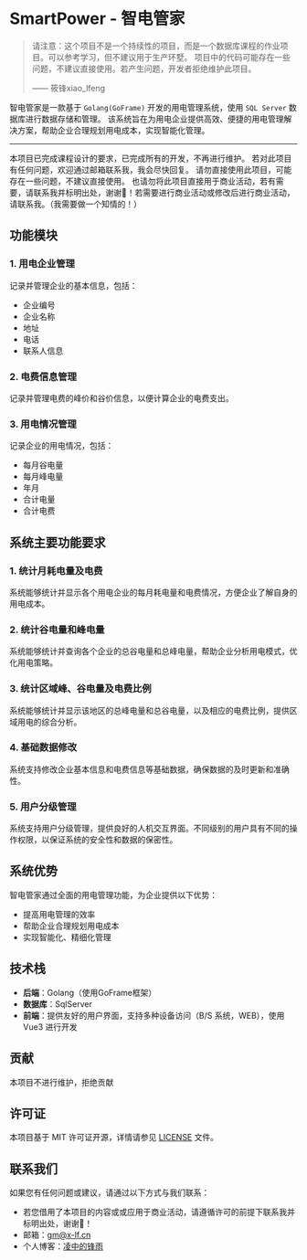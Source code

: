 # SmartPower - 智电管家

> 请注意：这个项目不是一个持续性的项目，而是一个数据库课程的作业项目。可以参考学习，但不建议用于生产环墅。
> 项目中的代码可能存在一些问题，不建议直接使用。若产生问题，开发者拒绝维护此项目。
> 
> —— 筱锋xiao_lfeng

智电管家是一款基于 `Golang(GoFrame)` 开发的用电管理系统，使用 `SQL Server` 数据库进行数据存储和管理。
该系统旨在为用电企业提供高效、便捷的用电管理解决方案，帮助企业合理规划用电成本，实现智能化管理。

---

本项目已完成课程设计的要求，已完成所有的开发，不再进行维护。
若对此项目有任何问题，欢迎通过邮箱联系我，我会尽快回复。
请勿直接使用此项目，可能存在一些问题，不建议直接使用。
也请勿将此项目直接用于商业活动，若有需要，请联系我并标明出处，谢谢🙏！若需要进行商业活动或修改后进行商业活动，请联系我。（我需要做一个知情的！）

## 功能模块

### 1. 用电企业管理

记录并管理企业的基本信息，包括：
- 企业编号
- 企业名称
- 地址
- 电话
- 联系人信息

### 2. 电费信息管理

记录并管理电费的峰价和谷价信息，以便计算企业的电费支出。

### 3. 用电情况管理

记录企业的用电情况，包括：
- 每月谷电量
- 每月峰电量
- 年月
- 合计电量
- 合计电费

## 系统主要功能要求

### 1. 统计月耗电量及电费

系统能够统计并显示各个用电企业的每月耗电量和电费情况，方便企业了解自身的用电成本。

### 2. 统计谷电量和峰电量

系统能够统计并查询各个企业的总谷电量和总峰电量，帮助企业分析用电模式，优化用电策略。

### 3. 统计区域峰、谷电量及电费比例

系统能够统计并显示该地区的总峰电量和总谷电量，以及相应的电费比例，提供区域用电的综合分析。

### 4. 基础数据修改

系统支持修改企业基本信息和电费信息等基础数据，确保数据的及时更新和准确性。

### 5. 用户分级管理

系统支持用户分级管理，提供良好的人机交互界面。不同级别的用户具有不同的操作权限，以保证系统的安全性和数据的保密性。

## 系统优势

智电管家通过全面的用电管理功能，为企业提供以下优势：
- 提高用电管理的效率
- 帮助企业合理规划用电成本
- 实现智能化、精细化管理

## 技术栈

- **后端**：Golang（使用GoFrame框架）
- **数据库**：SqlServer
- **前端**：提供友好的用户界面，支持多种设备访问（B/S 系统，WEB），使用 Vue3 进行开发

## 贡献

本项目不进行维护，拒绝贡献

## 许可证

本项目基于 MIT 许可证开源，详情请参见 [LICENSE](LICENSE) 文件。

## 联系我们

如果您有任何问题或建议，请通过以下方式与我们联系：

- 若您借用了本项目的内容或或应用于商业活动，请遵循许可的前提下联系我并标明出处，谢谢🙏！
- 邮箱：gm@x-lf.cn
- 个人博客：[凌中的锋雨](https://blog.x-lf.cn)